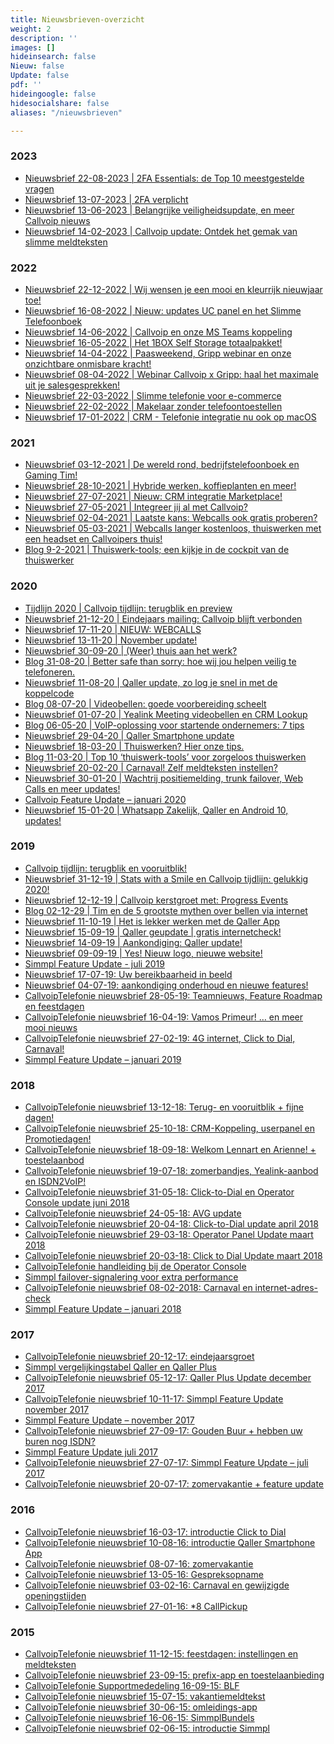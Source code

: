 ```yaml
---
title: Nieuwsbrieven-overzicht
weight: 2
description: ''
images: []
hideinsearch: false
Nieuw: false
Update: false
pdf: ''
hideingoogle: false
hidesocialshare: false
aliases: "/nieuwsbrieven"

---
```

<h3>2023</h3>
<ul>
<li><a href="https://sh1.sendinblue.com/3gbcx2qwy9xpfe.html?t=1693213722" target="_blank">Nieuwsbrief 22-08-2023 | 2FA Essentials: de Top 10 meestgestelde vragen</a></li>
<li><a href="https://sh1.sendinblue.com/3gb09yqwy9xpfe.html?t=1690555953" target="_blank">Nieuwsbrief 13-07-2023 | 2FA verplicht</a></li>
<li><a href="https://sh1.sendinblue.com/3ganmuqwy9xpfe.html?t=1686908017" target="_blank">Nieuwsbrief 13-06-2023 | Belangrijke veiligheidsupdate, en meer Callvoip nieuws</a></li>
<li><a href="https://4hdx3.r.bh.d.sendibt3.com/mk/mr/0OppRFlVuMdFMkT8dA0OCJeiC1TBW8zq4VH6QKh11iyqbFGsdBuc7NIHQfwcNkYNWmi7ff4ljOS6b6IxPnUnHfFf0YNNe4nCMD8R_TuxQ1E-Gyy3133VD6eAm_YAlEOtwmi_aG2ZUg" target="_blank">Nieuwsbrief 14-02-2023 | Callvoip update: Ontdek het gemak van slimme meldteksten</a></li>
</ul>

<h3>2022</h3>
<ul>
<li><a href="https://4hdx3.r.bh.d.sendibt3.com/mk/mr/C1dzgK21CEoz-NWMOiPJLLVjK__f_NGricu9Ie_2i8CHYMmVZsQCVRFeh_w-H3aifGi4R420t_F4YqGrng9pmTrUcWlRMsmDAiD1XkN8mqezSOzCMFRrDG4r0SpjfcEC32dFUPz9jg" target="_blank">Nieuwsbrief 22-12-2022 | Wij wensen je een mooi en kleurrijk nieuwjaar toe!</a></li>
<li><a href="https://sh1.sendinblue.com/3g5e06qwy9xpfe.html?t=1660716980" target="_blank">Nieuwsbrief 16-08-2022 | Nieuw: updates UC panel en het Slimme Telefoonboek</a></li>
<li><a href="https://sh1.sendinblue.com/3g4sxo2wy9xpfe.html?t=1660130227" target="_blank">Nieuwsbrief 14-06-2022 | Callvoip en onze MS Teams koppeling</a></li>
<li><a href="https://sh1.sendinblue.com/3g4c2uqwy9xpfe.html?t=1653378593" target="_blank">Nieuwsbrief 16-05-2022 | Het 1BOX Self Storage totaalpakket!</a></li>
<li><a href="https://sh1.sendinblue.com/3g3v81ewy9xpfe.html?t=1650054320" target="_blank">Nieuwsbrief 14-04-2022 | Paasweekend, Gripp webinar en onze onzichtbare onmisbare kracht!</a></li>
<li><a href="https://sh1.sendinblue.com/3g3r0c2wy9xpfe.html?t=1649841800" target="_blank">Nieuwsbrief 08-04-2022 | Webinar Callvoip x Gripp: haal het maximale uit je salesgesprekken!</a></li>
<li><a href="https://sh1.sendinblue.com/3g3ed82wy9xpfe.html?t=1648210878" target="_blank">Nieuwsbrief 22-03-2022 | Slimme telefonie voor e-commerce</a></li>
<li><a href="https://sh1.sendinblue.com/3g2xieqwy9xpfe.html?t=1646130884" target="_blank">Nieuwsbrief 22-02-2022 | Makelaar zonder telefoontoestellen</a></li>
<li><a href="https://sh1.sendinblue.com/aoic1ewy9xpfe.html?t=1643887257" target="_blank">Nieuwsbrief 17-01-2022 | CRM - Telefonie integratie nu ook op macOS</a></li>
</ul>

<h3>2021</h3>

* <a href="https://sh1.sendinblue.com/vzrsk8qutt7e.html?t=1638950593" target="_blank">Nieuwsbrief 03-12-2021 | De wereld rond, bedrijfstelefoonboek en Gaming Tim!</a>
* <a href="https://sh1.sendinblue.com/vxnxw8qutt7e.html?t=1638950593" target="_blank">Nieuwsbrief 28-10-2021 | Hybride werken, koffieplanten en meer!</a>
* <a href="https://sh1.sendinblue.com/vuut08qutt7e.html?t=1627461358" target="_blank">Nieuwsbrief 27-07-2021 | Nieuw: CRM integratie Marketplace!</a>
* <a href="https://4hdx3.r.ag.d.sendibm3.com/mk/mr/8BCUyfvDl2gIjs7uxPPnLW4zg-517CAiyw77y_8nD21wwY3p2dBkn9vmS-cOtmnIgT1OuUHCum9J_3h1m5WXAmqn7LJ7L9KYf-QHGMr7NUUCqk0" target="_blank">Nieuwsbrief 27-05-2021 | Integreer jij al met Callvoip?</a>
* <a href="https://4hdx3.r.ag.d.sendibm3.com/mk/mr/McDAE8AXBd02nZ1Bzw2174a_iY5KEyLHHoB5iQEArR0UcRa19TughXjjMRi9h8JLU_K2-l-DhbkF-nqqATY_Pirz3Bs4ElEmrbFG-nK2Z4NiGxE" target="_blank">Nieuwsbrief 02-04-2021 | Laatste kans: Webcalls ook gratis proberen?</a>
* <a href="https://sh1.sendinblue.com/vntys8qutt7e.html?t=1614968160" target="_blank">Nieuwsbrief 05-03-2021 | Webcalls langer kostenloos, thuiswerken met een headset en Callvoipers thuis!</a>
* <a href="https://www.callvoip.nl/nieuws/thuiswerktools-blog/" target="_blank">Blog 9-2-2021 | Thuiswerk-tools; een kijkje in de cockpit van de thuiswerker</a>

<h3>2020</h3>

* <a href="https://www.callvoip.nl/tijdlijn/" target="_blank">Tijdlijn 2020 | Callvoip tijdlijn: terugblik en preview</a>
* <a href="https://sh1.sendinblue.com/vmfec8qutt7e.html?t=1608561995" target="_blank">Nieuwsbrief 21-12-20 | Eindejaars mailing: Callvoip blijft verbonden</a>
* <a href="https://sh1.sendinblue.com/vdnck8qutt7e.html?t=1605624086" target="_blank">Nieuwsbrief 17-11-20 | NIEUW: WEBCALLS</a>
* <a href="https://sh1.sendinblue.com/vfek48qutt7e.html?t=1605249198" target="_blank">Nieuwsbrief 13-11-20 | November update!</a>
* <a href="https://sh1.sendinblue.com/vau7o8qutt7e.html?t=1601536801" target="_blank">Nieuwsbrief 30-09-20 | (Weer) thuis aan het werk?</a>
* <a href="https://www.callvoip.nl/blog-veiligheid/" target="_blank">Blog 31-08-20 | Better safe than sorry: hoe wij jou helpen veilig te telefoneren.</a>
* <a href="https://sh1.sendinblue.com/v9sac8qutt7e.html?t=1597249697" target="_blank">Nieuwsbrief 11-08-20 | Qaller update, zo log je snel in met de koppelcode</a>
* <a href="https://www.callvoip.nl/yealinkmeeting-blog/" target="_blank">Blog 08-07-20 | Videobellen: goede voorbereiding scheelt</a>
* <a href="https://sh1.sendinblue.com/aek582wy9xpne.html?t=1593616830" target="_blank">Nieuwsbrief 01-07-20 | Yealink Meeting videobellen en CRM Lookup </a>
* <a href="https://www.callvoip.nl/nieuws/voip-oplossing-voor-startende-ondernemers-7-tips/" target="_blank">Blog 06-05-20 | VoIP-oplossing voor startende ondernemers: 7 tips</a>
* <a href="https://sh1.sendinblue.com/v69v88qutt7e.html?t=1593623949" target="_blank">Nieuwsbrief 29-04-20 | Qaller Smartphone update</a>
* <a href="http://sh1.sendinblue.com/v3gqc8qutt7e.html?t=1584628085" target="_blank">Nieuwsbrief 18-03-20 | Thuiswerken? Hier onze tips. </a>
* <a href="https://www.callvoip.nl/nieuws/top-10-thuiswerk-tools-voor-zorgeloos-thuiswerken/" target="_blank">Blog 11-03-20 | Top 10 ‘thuiswerk-tools’ voor zorgeloos thuiswerken</a>
* <a href="http://sh1.sendinblue.com/2met08qutt7e.html?t=1582268275" target="_blank">Nieuwsbrief 20-02-20 | Carnaval! Zelf meldteksten instellen? </a>
* <a href="http://files.callvoip.nl/nieuwsbrieven/1.html" target="_blank">Nieuwsbrief 30-01-20 | Wachtrij positiemelding, trunk failover, Web Calls en meer updates!</a>
* <a href="https://files.callvoip.nl/downloads/Callvoip_Feature-Update-jan-2020.pdf" target="_blank">Callvoip Feature Update – januari 2020</a>
* <a href="http://files.callvoip.nl/nieuwsbrieven/2.html" target="_blank">Nieuwsbrief 15-01-20 | Whatsapp Zakelijk, Qaller en Android 10, updates!</a>

<h3>2019</h3>

* <a href="https://www.callvoip.nl/tijdlijn" target="_blank">Callvoip tijdlijn: terugblik en vooruitblik!</a>
* <a href="http://files.callvoip.nl/nieuwsbrieven/3.html" target="_blank">Nieuwsbrief 31-12-19 | Stats with a Smile en Callvoip tijdlijn: gelukkig 2020!</a>
* <a href="http://files.callvoip.nl/nieuwsbrieven/4.html" target="_blank">Nieuwsbrief 12-12-19 | Callvoip kerstgroet met: Progress Events</a>
* <a href="https://www.callvoip.nl/5-mythen-over-voip/" target="_blank">Blog 02-12-29 | Tim en de 5 grootste mythen over bellen via internet</a><br>
* <a href="http://files.callvoip.nl/nieuwsbrieven/5.html" target="_blank">Nieuwsbrief 11-10-19 | Het is lekker werken met de Qaller App</a>
* <a href="http://files.callvoip.nl/nieuwsbrieven/6.html" target="_blank">Nieuwsbrief 15-09-19 | Qaller geupdate | gratis internetcheck!</a>
* <a href="http://files.callvoip.nl/nieuwsbrieven/7.html" target="_blank">Nieuwsbrief 14-09-19 | Aankondiging: Qaller update!</a>
* <a href="http://files.callvoip.nl/nieuwsbrieven/8.html" target="_blank">Nieuwsbrief 09-09-19 | Yes! Nieuw logo, nieuwe website!</a>
* <a href="https://www.simmpl.nl/downloads/Simmpl_feature-update_juli-2019.pdf" target="_blank">Simmpl Feature Update - juli 2019</a>
* <a href="http://files.callvoip.nl/nieuwsbrieven/9.html" target="_blank">Nieuwsbrief 17-07-19: Uw bereikbaarheid in beeld</a>
* <a href="http://files.callvoip.nl/nieuwsbrieven/10.html" target="_blank">Nieuwsbrief 04-07-19: aankondiging onderhoud en nieuwe features!</a>
* <a href="http://files.callvoip.nl/nieuwsbrieven/11.html" target="_blank">CallvoipTelefonie nieuwsbrief 28-05-19: Teamnieuws, Feature Roadmap en feestdagen</a>
* <a href="http://files.callvoip.nl/nieuwsbrieven/12.html" target="_blank">CallvoipTelefonie nieuwsbrief 16-04-19: Vamos Primeur! … en meer mooi nieuws</a>
* <a href="http://files.callvoip.nl/nieuwsbrieven/13.html" target="_blank">CallvoipTelefonie nieuwsbrief 27-02-19: 4G internet, Click to Dial, Carnaval!</a>
* <a href="https://www.simmpl.nl/downloads/Simmpl_feature-update_januari_2019.pdf" target="_blank">Simmpl Feature Update – januari 2019</a>

<h3>2018</h3>

* <a href="http://files.callvoip.nl/nieuwsbrieven/14.html" target="_blank">CallvoipTelefonie nieuwsbrief 13-12-18: Terug- en vooruitblik + fijne dagen!</a>
* <a href="http://files.callvoip.nl/nieuwsbrieven/15.html" target="_blank">CallvoipTelefonie nieuwsbrief 25-10-18: CRM-Koppeling, userpanel en Promotiedagen!</a>
* <a href="http://files.callvoip.nl/nieuwsbrieven/16.html" target="_blank">CallvoipTelefonie nieuwsbrief 18-09-18: Welkom Lennart en Arienne! + toestelaanbod</a>
* <a href="http://files.callvoip.nl/nieuwsbrieven/17.html" target="_blank">CallvoipTelefonie nieuwsbrief 19-07-18: zomerbandjes, Yealink-aanbod en ISDN2VoIP!</a>
* <a href="http://files.callvoip.nl/nieuwsbrieven/18.html" target="_blank">CallvoipTelefonie nieuwsbrief 31-05-18: Click-to-Dial en Operator Console update juni 2018</a>
* <a href="http://files.callvoip.nl/nieuwsbrieven/19.html" target="_blank">CallvoipTelefonie nieuwsbrief 24-05-18: AVG update</a>
* <a href="http://files.callvoip.nl/nieuwsbrieven/20.html" target="_blank">CallvoipTelefonie nieuwsbrief 20-04-18: Click-to-Dial update april 2018</a>
* <a href="http://files.callvoip.nl/nieuwsbrieven/21.html" target="_blank">CallvoipTelefonie nieuwsbrief 29-03-18: Operator Panel Update maart 2018</a>
* <a href="http://files.callvoip.nl/nieuwsbrieven/22.html" target="_blank">CallvoipTelefonie nieuwsbrief 20-03-18: Click to Dial Update maart 2018</a>
* <a href="https://www.simmpl.nl/downloads/Simmpl_handleiding_Operator-Console.pdf" target="_blank">CallvoipTelefonie handleiding bij de Operator Console</a>
* <a href="https://www.simmpl.nl/downloads/Simmpl_feature-update_mrt_2018_registratie-alert.pdf" target="_blank">Simmpl failover-signalering voor extra performance</a>
* <a href="http://files.callvoip.nl/nieuwsbrieven/23.html" target="_blank">CallvoipTelefonie nieuwsbrief 08-02-2018: Carnaval en internet-adres-check</a>
* <a href="https://www.simmpl.nl/downloads/Simmpl_feature-update_jan_2018.pdf" target="_blank">Simmpl Feature Update – januari 2018</a>

<h3>2017</h3>

* <a href="http://files.callvoip.nl/nieuwsbrieven/24.html" target="_blank">CallvoipTelefonie nieuwsbrief 20-12-17: eindejaarsgroet</a>
* <a href="https://simmpl.nl/downloads/Simmpl_prijs-functie-tabel_Qaller.pdf" target="_blank">Simmpl vergelijkingstabel Qaller en Qaller Plus</a>
* <a href="http://files.callvoip.nl/nieuwsbrieven/25.html" target="_blank">CallvoipTelefonie nieuwsbrief 05-12-17: Qaller Plus Update december 2017</a>
* <a href="http://files.callvoip.nl/nieuwsbrieven/26.html" target="_blank">CallvoipTelefonie nieuwsbrief 10-11-17: Simmpl Feature Update november 2017</a>
* <a href="https://www.simmpl.nl/downloads/Simmpl_feature-update_nov_2017.pdf" target="_blank">Simmpl Feature Update – november 2017</a>
* <a href="http://files.callvoip.nl/nieuwsbrieven/27.html" target="_blank">CallvoipTelefonie nieuwsbrief 27-09-17: Gouden Buur + hebben uw buren nog ISDN?</a>
* <a href="https://www.simmpl.nl/downloads/Simmpl_feature-update_juli_2017.pdf" target="_blank">Simmpl Feature Update juli 2017</a>
* <a href="http://files.callvoip.nl/nieuwsbrieven/28.html" target="_blank">CallvoipTelefonie nieuwsbrief 27-07-17: Simmpl Feature Update – juli 2017</a>
* <a href="http://files.callvoip.nl/nieuwsbrieven/29.html" target="_blank">CallvoipTelefonie nieuwsbrief 20-07-17: zomervakantie + feature update</a>

<h3>2016</h3>

* <a href="http://files.callvoip.nl/nieuwsbrieven/30.html" target="_blank">CallvoipTelefonie nieuwsbrief 16-03-17: introductie Click to Dial</a>
* <a href="http://files.callvoip.nl/nieuwsbrieven/31.html" target="_blank">CallvoipTelefonie nieuwsbrief 10-08-16: introductie Qaller Smartphone App</a>
* <a href="http://files.callvoip.nl/nieuwsbrieven/32.html" target="_blank">CallvoipTelefonie nieuwsbrief 08-07-16: zomervakantie</a>
* <a href="http://files.callvoip.nl/nieuwsbrieven/33.html" target="_blank">CallvoipTelefonie nieuwsbrief 13-05-16: Gespreksopname</a>
* <a href="http://files.callvoip.nl/nieuwsbrieven/34.html" target="_blank">CallvoipTelefonie nieuwsbrief 03-02-16: Carnaval en gewijzigde openingstijden</a>
* <a href="http://files.callvoip.nl/nieuwsbrieven/35.html" target="_blank">CallvoipTelefonie nieuwsbrief 27-01-16: *8 CallPickup</a>

<h3>2015</h3>

* <a href="http://files.callvoip.nl/nieuwsbrieven/36.html" target="_blank">CallvoipTelefonie nieuwsbrief 11-12-15: feestdagen: instellingen en meldteksten</a>
* <a href="http://files.callvoip.nl/nieuwsbrieven/37.html" target="_blank">CallvoipTelefonie nieuwsbrief 23-09-15: prefix-app en toestelaanbieding</a>
* <a href="http://files.callvoip.nl/nieuwsbrieven/38.html" target="_blank">CallvoipTelefonie Supportmededeling 16-09-15: BLF</a>
* <a href="http://files.callvoip.nl/nieuwsbrieven/39.html" target="_blank">CallvoipTelefonie nieuwsbrief 15-07-15: vakantiemeldtekst</a>
* <a href="http://files.callvoip.nl/nieuwsbrieven/40.html" target="_blank">CallvoipTelefonie nieuwsbrief 30-06-15: omleidings-app</a>
* <a href="http://files.callvoip.nl/nieuwsbrieven/41.html" target="_blank">CallvoipTelefonie nieuwsbrief 16-06-15: SimmplBundels</a>
* <a href="http://files.callvoip.nl/nieuwsbrieven/42.html" target="_blank">CallvoipTelefonie nieuwsbrief 02-06-15: introductie Simmpl</a>
